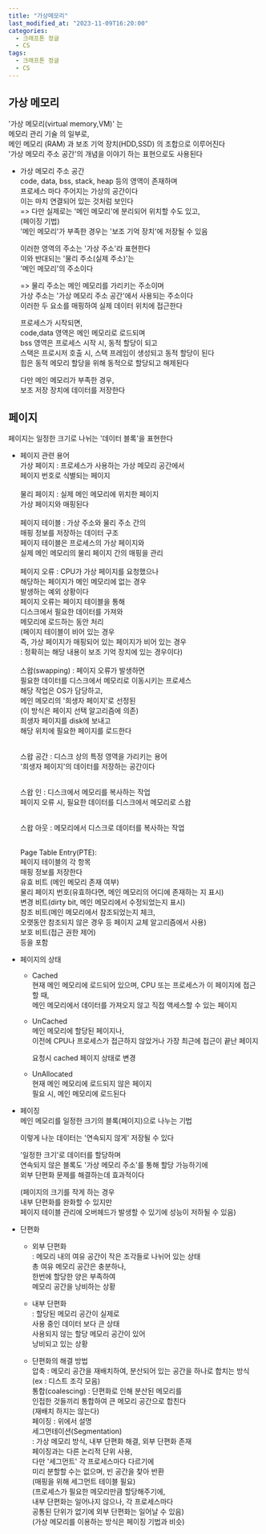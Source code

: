 ```yaml
---
title: "가상메모리"
last_modified_at: "2023-11-09T16:20:00"
categories:
  - 크래프톤 정글
  - CS
tags:
  - 크래프톤 정글
  - CS
---
```


## 가상 메모리
  '가상 메모리(virtual memory,VM)' 는<br>
  메모리 관리 기술 의 일부로,<br>
  메인 메모리 (RAM) 과 보조 기억 장치(HDD,SSD) 의 조합으로 이루어진다<br>
  '가상 메모리 주소 공간'의 개념을 이야기 하는 표현으로도 사용된다<br>

  - 가상 메모리 주소 공간<br>
    code, data, bss, stack, heap 등의 영역이 존재하며<br>
    프로세스 마다 주어지는 가상의 공간이다<br>
    이는 마치 연결되어 있는 것처럼 보인다<br>
    => 다만 실제로는 '메인 메모리'에 분리되어 위치할 수도 있고,<br>
    (페이징 기법)<br>
       '메인 메모리'가 부족한 경우는 '보조 기억 장치'에 저장될 수 있음<br>

    이러한 영역의 주소는 '가상 주소'라 표현한다<br>
    이와 반대되는 '물리 주소(실제 주소)'는<br>
    '메인 메모리'의 주소이다<br>

    => 물리 주소는 메인 메모리를 가리키는 주소이며<br>
       가상 주소는 '가상 메모리 주소 공간'에서 사용되는 주소이다<br>
       이러한 두 요소를 매핑하여 실제 데이터 위치에 접근한다<br>
    
    프로세스가 시작되면,<br>
    code,data 영역은 메인 메모리로 로드되며<br>
    bss 영역은 프로세스 시작 시, 동적 할당이 되고<br>
    스택은 프로시저 호출 시, 스택 프레임이 생성되고 동적 할당이 된다<br>
    힙은 동적 메모리 할당을 위해 동적으로 할당되고 해제된다<br>

    다만 메인 메모리가 부족한 경우,<br>
    보조 저장 장치에 데이터를 저장한다<br>

## 페이지
  페이지는 일정한 크기로 나뉘는 '데이터 블록'을 표현한다<br>

  - 페이지 관련 용어<br>
    가상 페이지 : 프로세스가 사용하는 가상 메모리 공간에서<br>
    페이지 번호로 식별되는 페이지<br><br>
    물리 페이지 : 실제 메인 메모리에 위치한 페이지<br>
    가상 페이지와 매핑된다<br><br>
    페이지 테이블 : 가상 주소와 물리 주소 간의<br>
    매핑 정보를 저장하는 데이터 구조<br>
    페이지 테이블은 프로세스의 가상 페이지와<br>
    실제 메인 메모리의 물리 페이지 간의
    매핑을 관리<br><br>
    페이지 오류 : CPU가 가상 페이지를 요청했으나<br>
    해당하는 페이지가 메인 메모리에 없는 경우<br>
    발생하는 예외 상황이다<br>
    페이지 오류는 페이지 테이블을 통해<br>
    디스크에서 필요한 데이터를 가져와<br>
    메모리에 로드하는 동안 처리<br>
    (페이지 테이블이 비어 있는 경우<br>
    즉, 가상 페이지가 매핑되어 있는 페이지가 비어 있는 경우<br> : 정확히는 해당 내용이 보조 기억 장치에 있는 경우이다)<br><br>
    스왑(swapping) : 페이지 오류가 발생하면<br>
    필요한 데이터를 디스크에서 메모리로 이동시키는 프로세스<br>
    해당 작업은 OS가 담당하고,<br>
    메인 메모리의 '희생자 페이지'로 선정된<br>
    (이 방식은 페이지 선택 알고리즘에 의존)<br>
    희생자 페이지를 disk에 보내고<br>
    해당 위치에 필요한 페이지를 로드한다<br><br>
    
    스왑 공간 : 디스크 상의 특정 영역을 가리키는 용어<br>
    '희생자 페이지'의 데이터를 저장하는 공간이다<br><br>

    스왑 인 : 디스크에서 메모리를 복사하는 작업<br>
    페이지 오류 시, 필요한 데이터를 디스크에서 메모리로 스왑<br><br>

    스왑 아웃 : 메모리에서 디스크로 데이터를 복사하는 작업<br><br>
    
    Page Table Entry(PTE):<br>
    페이지 테이블의 각 항목<br>
    매핑 정보를 저장한다<br>
    유효 비트 (메인 메모리 존재 여부)<br>
    물리 페이지 번호(유효하다면, 메인 메모리의 어디에 존재하는 지 표시)<br>
    변경 비트(dirty bit, 메인 메모리에서 수정되었는지 표시)<br>
    참조 비트(메인 메모리에서 참조되었는지 체크,<br> 오랫동안 참조되지 않은 경우 등 페이지 교체 알고리즘에서 사용)<br>
    보호 비트(접근 권한 제어)<br>
    등을 포함<br>

- 페이지의 상태<br>
    - Cached<br>
    현재 메인 메모리에 로드되어 있으며, CPU 또는 프로세스가 이 페이지에 접근할 때,<br>
    메인 메모리에서 데이터를 가져오지 않고 직접 액세스할 수 있는 페이지<br>
    
    - UnCached<br>
    메인 메모리에 할당된 페이지나,<br>
    이전에 CPU나 프로세스가 접근하지 않았거나 가장 최근에 접근이 끝난 페이지<br>

      요청시 cached 페이지 상태로 변경<br>

    - UnAllocated<br>
    현재 메인 메모리에 로드되지 않은 페이지<br>
    필요 시, 메인 메모리에 로드된다<br>

-  페이징<br>
  메인 메모리를 일정한 크기의 블록(페이지)으로 나누는 기법<br>

    이렇게 나눈 데이터는 '연속되지 않게' 저장될 수 있다<br>

    '일정한 크기'로 데이터를 할당하며<br>
    연속되지 않은 블록도 '가상 메모리 주소'를 통해 할당 가능하기에<br>
    외부 단편화 문제를 해결하는데 효과적이다<br>

    (페이지의 크기를 작게 하는 경우<br>
    내부 단편화를 완화할 수 있지만<br>
    페이지 테이블 관리에 오버헤드가 발생할 수 있기에 성능이 저하될 수 있음)


- 단편화<br>
  - 외부 단편화<br>
    : 메모리 내의 여유 공간이 작은 조각들로 나뉘어 있는 상태<br>
    총 여유 메모리 공간은 충분하나,<br>
    한번에 할당한 양은 부족하여<br>
    메모리 공간을 낭비하는 상황<br>
  - 내부 단편화<br>
    : 할당된 메모리 공간이 실제로<br>
    사용 중인 데이터 보다 큰 상태<br>
    사용되지 않는 할당 메모리 공간이 있어<br>
    낭비되고 있는 상황<br>

  - 단편화의 해결 방법<br>
    압축 : 메모리 공간을 재배치하여, 분산되어 있는 공간을 하나로 합치는 방식<br>
    (ex : 디스트 조각 모음)<br>
    통합(coalescing) : 단편화로 인해 분산된 메모리를<br>
    인접한 것들끼리 통합하여 큰 메모리 공간으로 합친다<br>
    (재배치 하지는 않는다)<br>
    페이징 : 위에서 설명<br>
    세그먼테이션(Segmentation)<br>
    : 가상 메모리 방식, 내부 단편화 해결, 외부 단편화 존재<br>
    페이징과는 다른 논리적 단위 사용,<br>
    다만 '세그먼트' 각 프로세스마다 다르기에<br>
    미리 분할할 수는 없으며, 빈 공간을 찾아 반환<br>
    (매핑을 위해 세그먼트 테이블 필요)<br>
    (프로세스가 필요한 메모리만큼 할당해주기에,<br>
    내부 단편화는 일어나지 않으나, 각 프로세스마다<br>
    공통된 단위가 없기에 외부 단편화는 일어날 수 있음)<br>
    (가상 메모리를 이용하는 방식은 페이징 기법과 비슷)<br>
    
    
